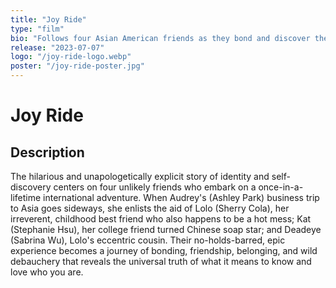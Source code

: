 ```yaml
---
title: "Joy Ride"
type: "film"
bio: "Follows four Asian American friends as they bond and discover the truth of what it means to know and love who you are."
release: "2023-07-07"
logo: "/joy-ride-logo.webp"
poster: "/joy-ride-poster.jpg"
---
```


# Joy Ride

## Description
The hilarious and unapologetically explicit story of identity and self-discovery centers on four unlikely friends who embark on a once-in-a-lifetime international adventure. When Audrey's (Ashley Park) business trip to Asia goes sideways, she enlists the aid of Lolo (Sherry Cola), her irreverent, childhood best friend who also happens to be a hot mess; Kat (Stephanie Hsu), her college friend turned Chinese soap star; and Deadeye (Sabrina Wu), Lolo's eccentric cousin. Their no-holds-barred, epic experience becomes a journey of bonding, friendship, belonging, and wild debauchery that reveals the universal truth of what it means to know and love who you are.